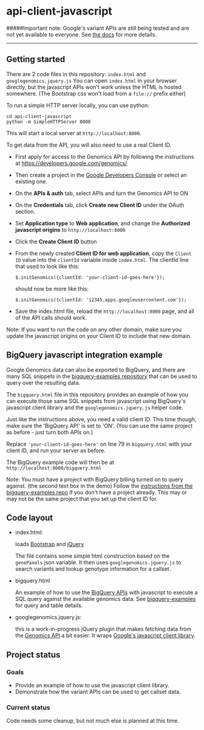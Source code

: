api-client-javascript
=====================

#####Important note: Google's variant APIs are still being tested and are not yet available to everyone. See [the docs](http://google-genomics.readthedocs.org/en/latest/auth_requirements.html#available-apis) for more details.
****


## Getting started

There are 2 code files in this repository: `index.html` and `googlegenomics.jquery.js`
You can open `index.html` in your browser directly, but the javascript APIs won't work unless
the HTML is hosted somewhere. (The Bootstrap css won't load from a `file://` prefix either)

To run a simple HTTP server locally, you can use python:
```
cd api-client-javascript
python -m SimpleHTTPServer 8000
```

This will start a local server at `http://localhost:8000`.

To get data from the API, you will also need to use a real Client ID.

* First apply for access to the Genomics API by following the instructions at
  https://developers.google.com/genomics/

* Then create a project in the
  [Google Developers Console](https://console.developers.google.com>)
  or select an existing one.

* On the **APIs & auth** tab, select APIs and turn the Genomics API to ON

* On the **Credentials** tab, click **Create new Client ID** under
  the OAuth section.

* Set **Application type** to **Web application**, and change
  the **Authorized javascript origins** to `http://localhost:8000`

* Click the **Create Client ID** button

* From the newly created **Client ID for web application**, copy the `Client ID`
  value into the `clientId` variable inside `index.html`.
  The clientId line that used to look like this:

  `$.initGenomics({clientId: 'your-client-id-goes-here'});`

  should now be more like this:

  `$.initGenomics({clientId: '12345.apps.googleusercontent.com'});`

* Save the index.html file, reload the `http://localhost:8000` page, and
  all of the API calls should work.


Note: If you want to run the code on any other domain, make sure you update the
javascript origins on your Client ID to include that new domain.


## BigQuery javascript integration example

Google Genomics data can also be exported to BigQuery, and there are many SQL
snippets in the [bigquery-examples repository](https://github.com/googlegenomics/bigquery-examples)
that can be used to query over the resulting data.

The `bigquery.html` file in this repository provides an example of how you can
execute those same SQL snippets from javascript using BigQuery's javascript
client library and the `googlegenomics.jquery.js` helper code.

Just like the instructions above, you need a valid client ID. This time
though, make sure the 'BigQuery API' is set to 'ON'. (You can use the same
project as before - just turn both APIs on.)

Replace `'your-client-id-goes-here'` on line 79 in `bigquery.html`
with your client ID, and run your server as before.

The BigQuery example code will then be at `http://localhost:8000/bigquery.html`

Note: You must have a project with BigQuery billing turned on to query against.
(the second text box in the demo) Follow the [instructions from the
bigquery-examples repo](https://github.com/googlegenomics/bigquery-examples#getting-started)
if you don't have a project already. This may or may not be the
same project that you set up the client ID for.


## Code layout

* index.html:

  loads [Bootstrap](getbootstrap.com) and [jQuery](http://jquery.com/)

  The file contains some simple html construction based on the `genePanels` json variable.
  It then uses `googlegenomics.jquery.js` to search variants and lookup
  genotype information for a callset.

* bigquery.html

  An example of how to use the [BigQuery APIs](https://developers.google.com/bigquery/docs/reference/v2/) 
  with javascript to execute a SQL query against the available genomics data. See 
  [bigquery-examples](https://github.com/googlegenomics/bigquery-examples) for query and table details.

* googlegenomics.jquery.js:

  this is a work-in-progress jQuery plugin that makes fetching data from the
  [Genomics API](http://developers.google.com/genomics) a bit easier. It wraps
  [Google's javascript client library](https://developers.google.com/api-client-library/javascript/).


## Project status

### Goals

* Provide an example of how to use the javascript client library.
* Demonstrate how the variant APIs can be used to get callset data.

### Current status

Code needs some cleanup, but not much else is planned at this time.
